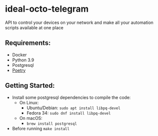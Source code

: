 # ideal-octo-telegram

API to control your devices on your network and make all your automation scripts available at one place


## Requirements:

* Docker
* Python 3.9
* Postgresql
* [Poetry](https://python-poetry.org/docs/#installation)


## Getting Started:

* Install some postgresql dependencies to compile the code:
    * On Linux:
        * Ubuntu/Debian: `sudo apt install libpq-devel`
        * Fedora 34: `sudo dnf install libpq-devel`
    * On macOS:
        * `brew install postgresql`
* Before running `make install`

